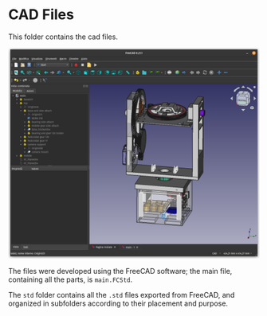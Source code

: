 # CAD Files
This folder contains the cad files.

![FreeCAD screenshot.](./FreeCAD.png)

The files were developed using the FreeCAD software; the main file, containing all the parts, is `main.FCStd`. 

The `std` folder contains all the `.std` files exported from FreeCAD, and organized in subfolders according to their placement and purpose. 